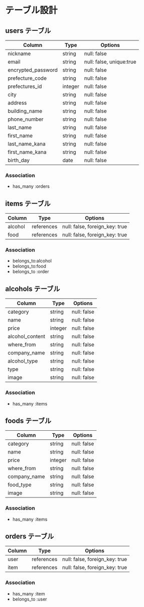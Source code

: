# テーブル設計

## users テーブル

| Column                | Type   | Options                  |
| --------------------- | ------ | ------------------------ |
| nickname              | string | null: false              |
| email                 | string | null: false, unique:true |
| encrypted_password    | string | null: false              |
| prefecture_code       | string | null: false              |
| prefectures_id        | integer| null: false              |
| city                  | string | null: false              |
| address               | string | null: false              |
| building_name         | string | null: false              |
| phone_number          | string | null: false              |
| last_name             | string | null: false              |
| first_name            | string | null: false              |
| last_name_kana        | string | null: false              |
| first_name_kana       | string | null: false              |
| birth_day             | date   | null: false              |

### Association

- has_many :orders

## items テーブル

| Column     | Type       | Options                        |
| ---------  | ---------- | ------------------------------ |
| alcohol    | references | null: false, foreign_key: true |
| food       | references | null: false, foreign_key: true |


### Association

- belongs_to:alcohol
- belongs_to:food
- belongs_to :order


## alcohols テーブル

| Column           | Type       | Options                        |
| ---------------- | ---------- | ------------------------------ |
| category         | string     | null: false                    |
| name             | string     | null: false                    |
| price            | integer    | null: false                    |
| alcohol_content  | string     | null: false                    |
| where_from       | string     | null: false                    |
| company_name     | string     | null: false                    |
| alcohol_type     | string     | null: false                    |
| type             | string     | null: false                    |
| image            | string     | null: false                    |

### Association

- has_many  :items

## foods テーブル

| Column           | Type       | Options                        |
| ---------------- | ---------- | ------------------------------ |
| category         | string     | null: false                    |
| name             | string     | null: false                    |
| price            | integer    | null: false                    |
| where_from       | string     | null: false                    |
| company_name     | string     | null: false                    |
| food_type        | string     | null: false                    |
| image            | string     | null: false                    |

### Association

- has_many  :items



## orders テーブル

| Column     | Type       | Options                        |
| ---------  | ---------- | ------------------------------ |
| user       | references | null: false, foreign_key: true |
| item       | references | null: false, foreign_key: true |

### Association

- has_many :item
- belongs_to :user



